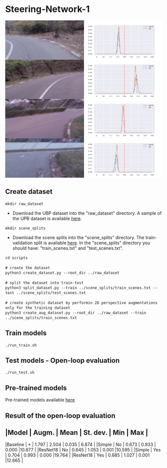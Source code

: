 # Steering-Network-1
<p align="center">
  <img src="sample/train_sample.png" alt="train_sample" width="512" />
</p>

## Create dataset

```shell
mkdir raw_dataset
```

* Download the UBP dataset into the "raw_dataset" directory. A sample of the UPB dataset is available <a href="https://drive.google.com/drive/folders/1p_2-_Xo-Wd9MCnkYqPfGyKs2BnbeApqn?usp=sharing">here</a>.

```shell
mkdir scene_splits
```

* Download the scene splits into the "scene_splits" directory. The train-validation split is available <a href="https://github.com/RobertSamoilescu/UPB-Dataset-Split">here</a>.
In the "scene_splits" directory you should have: "train_scenes.txt" and "test_scenes.txt".

```shell
cd scripts

# create the dataset
python3 create_dataset.py --root_dir ../raw_dataset

# split the dataset into train-test
python3 split_dataset.py --train ../scene_splits/train_scenes.txt --test ../scene_splits/test_scenes.txt

# create synthetic dataset by performin 2D perspective augmentations only for the training dataset
python3 create_aug_dataset.py --root_dir ../raw_dataset --train ../scene_splits/train_scenes.txt
```

## Train models
```shell
./run_train.sh
```
  
## Test models - Open-loop evaluation
```shell
./run_test.sh
```

## Pre-trained models

Pre-trained models available <a href="">here</a>

## Result of the open-loop evaluation

|Model        | Augm.   | Mean  | St. dev.  | Min   | Max   |
--------------------------------------------------------------
|Baseline     |   *     | 1.797 | 2.504     | 0.035 | 6.874 |
|Simple       |   No    | 0.673 | 0.933     | 0.000 |10.877 | 
|ResNet18     |   No    | 0.645 | 1.053     | 0.001 |10.595 |
|Simple       |   Yes   | 0.704 | 0.993     | 0.000 |19.764 |
|ResNet18     |   Yes   | 0.685 | 1.027     | 0.001 |12.665 |

